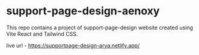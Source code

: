 # support-page-design-aenoxy

 This repo contains a project of support-page-design website created using Vite React and Tailwind CSS.

 live url - https://supportpage-design-arya.netlify.app/
